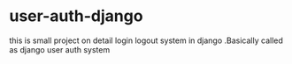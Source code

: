 # user-auth-django
this is small project on detail login logout system in django .Basically called as django user auth system
